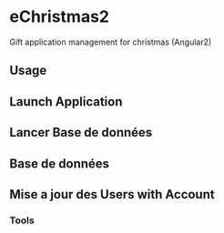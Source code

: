 

# eChristmas2

Gift application management for christmas (Angular2)


## Usage


## Launch Application

## Lancer Base de données

## Base de données


## Mise a jour des Users with Account


### Tools




		